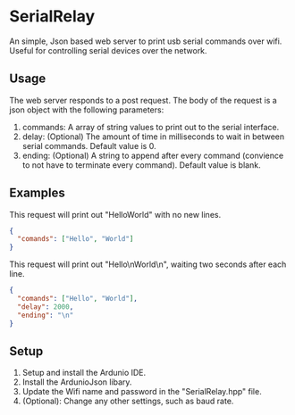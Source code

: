 # SerialRelay
An simple, Json based web server to print usb serial commands over wifi. Useful for controlling serial devices over the network.

## Usage

The web server responds to a post request. The body of the request is a json object with the following parameters:
1. commands: A array of string values to print out to the serial interface.
2. delay: (Optional) The amount of time in milliseconds to wait in between serial commands. Default value is 0.
3. ending: (Optional) A string to append after every command (convience to not have to terminate every command). Default value is blank.

## Examples

This request will print out "HelloWorld" with no new lines.
```json
{
  "comands": ["Hello", "World"]
}
```

This request will print out "Hello\nWorld\n", waiting two seconds after each line.
```json
{
  "comands": ["Hello", "World"],
  "delay": 2000,
  "ending": "\n"
}
```

## Setup
1. Setup and install the Ardunio IDE.
2. Install the ArdunioJson libary.
3. Update the Wifi name and password in the "SerialRelay.hpp" file.
4. (Optional): Change any other settings, such as baud rate.
